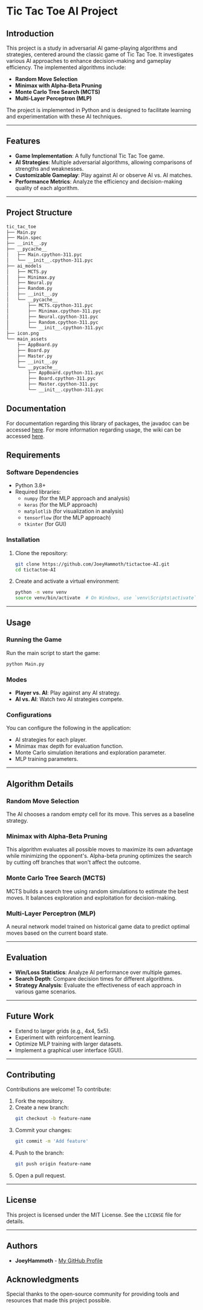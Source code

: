 # Tic Tac Toe AI Project

## Introduction
This project is a study in adversarial AI game-playing algorithms and strategies, centered around the classic game of Tic Tac Toe. It investigates various AI approaches to enhance decision-making and gameplay efficiency. The implemented algorithms include:

- **Random Move Selection**
- **Minimax with Alpha-Beta Pruning**
- **Monte Carlo Tree Search (MCTS)**
- **Multi-Layer Perceptron (MLP)**

The project is implemented in Python and is designed to facilitate learning and experimentation with these AI techniques.

---

## Features
- **Game Implementation**: A fully functional Tic Tac Toe game.
- **AI Strategies**: Multiple adversarial algorithms, allowing comparisons of strengths and weaknesses.
- **Customizable Gameplay**: Play against AI or observe AI vs. AI matches.
- **Performance Metrics**: Analyze the efficiency and decision-making quality of each algorithm.

---

## Project Structure
```bash
tic_tac_toe
├── Main.py
├── Main.spec
├── __init__.py
├── __pycache__
│   ├── Main.cpython-311.pyc
│   └── __init__.cpython-311.pyc
├── ai_models
│   ├── MCTS.py
│   ├── Minimax.py
│   ├── Neural.py
│   ├── Random.py
│   ├── __init__.py
│   └── __pycache__
│       ├── MCTS.cpython-311.pyc
│       ├── Minimax.cpython-311.pyc
│       ├── Neural.cpython-311.pyc
│       ├── Random.cpython-311.pyc
│       └── __init__.cpython-311.pyc
├── icon.png
└── main_assets
    ├── AppBoard.py
    ├── Board.py
    ├── Master.py
    ├── __init__.py
    └── __pycache__
        ├── AppBoard.cpython-311.pyc
        ├── Board.cpython-311.pyc
        ├── Master.cpython-311.pyc
        └── __init__.cpython-311.pyc
```

## Documentation
For documentation regarding this library of packages, the javadoc can be accessed [here](https://joeyhammoth.github.io/tictactoe-AI/tic_tac_toe.html).
For more information regarding usage, the wiki can be accessed [here](https://github.com/JoeyHammoth/tictactoe-AI/wiki).

## Requirements

### Software Dependencies
- Python 3.8+
- Required libraries:
  - `numpy` (for the MLP approach and analysis)
  - `keras` (for the MLP approach)
  - `matplotlib` (for visualization in analysis)
  - `tensorflow` (for the MLP approach)
  - `tkinter` (for GUI)

### Installation
1. Clone the repository:
   ```bash
   git clone https://github.com/JoeyHammoth/tictactoe-AI.git
   cd tictactoe-AI
   ```
2. Create and activate a virtual environment:
   ```bash
   python -m venv venv
   source venv/bin/activate  # On Windows, use `venv\Scripts\activate`
   ```
---

## Usage

### Running the Game
Run the main script to start the game:
```bash
python Main.py
```

### Modes
- **Player vs. AI**: Play against any AI strategy.
- **AI vs. AI**: Watch two AI strategies compete.

### Configurations
You can configure the following in the application:
- AI strategies for each player.
- Minimax max depth for evaluation function.
- Monte Carlo simulation iterations and exploration parameter.
- MLP training parameters.

---

## Algorithm Details

### Random Move Selection
The AI chooses a random empty cell for its move. This serves as a baseline strategy.

### Minimax with Alpha-Beta Pruning
This algorithm evaluates all possible moves to maximize its own advantage while minimizing the opponent's. Alpha-beta pruning optimizes the search by cutting off branches that won't affect the outcome.

### Monte Carlo Tree Search (MCTS)
MCTS builds a search tree using random simulations to estimate the best moves. It balances exploration and exploitation for decision-making.

### Multi-Layer Perceptron (MLP)
A neural network model trained on historical game data to predict optimal moves based on the current board state.

---

## Evaluation
- **Win/Loss Statistics**: Analyze AI performance over multiple games.
- **Search Depth**: Compare decision times for different algorithms.
- **Strategy Analysis**: Evaluate the effectiveness of each approach in various game scenarios.

---

## Future Work
- Extend to larger grids (e.g., 4x4, 5x5).
- Experiment with reinforcement learning.
- Optimize MLP training with larger datasets.
- Implement a graphical user interface (GUI).

---

## Contributing
Contributions are welcome! To contribute:
1. Fork the repository.
2. Create a new branch:
   ```bash
   git checkout -b feature-name
   ```
3. Commit your changes:
   ```bash
   git commit -m 'Add feature'
   ```
4. Push to the branch:
   ```bash
   git push origin feature-name
   ```
5. Open a pull request.

---

## License
This project is licensed under the MIT License. See the `LICENSE` file for details.

---

## Authors
- **JoeyHammoth** - [My GitHub Profile](https://github.com/JoeyHammoth)

## Acknowledgments
Special thanks to the open-source community for providing tools and resources that made this project possible.


